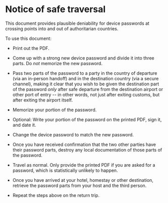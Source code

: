 # Notice of safe traversal

This document provides plausible deniability for device passwords at crossing points into and out of authoritarian countries.

To use this document:

* Print out the PDF.

* Come up with a strong new device password and divide it into three parts. Do *not* memorize the new password.

* Pass two parts of the password to a party in the country of departure (via an in-person handoff) and in the destination country (via a secure channel), making it clear that you wish to be given the destination part of the password *only* after safe departure from the destination airport or other port of entry -- in other words, not just after exiting customs, but after exiting the airport itself.

* Memorize your portion of the password.

* Optional: Write your portion of the password on the printed PDF, sign it, and date it. 

* Change the device password to match the new password.

* Once you have received confirmation that the two other parties have their password parts, destroy any local documentation of those parts of the password. 

* Travel as normal. Only provide the printed PDF if you are asked for a password, which is statistically unlikely to happen. 

* Once you have arrived at your hotel, homestay or other destination, retrieve the password parts from your host and the third person.

* Repeat the steps above on the return trip.

